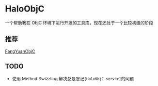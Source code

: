 # HaloObjC

一个帮助我在 ObjC 环境下进行开发的工具库，现在还处于一个比较初级的阶段

## 推荐

[FangYuanObjC](https://github.com/HaloWang/FangYuanObjC)

## TODO

- 使用 Method Swizzling 解决总是忘记`[HaloObjC server]`的问题
